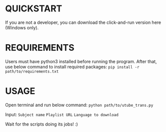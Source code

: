 # QUICKSTART
If you are not a developer, you can download the click-and-run version here (Windows only).

# REQUIREMENTS
Users must have python3 installed before running the program. After that, use below command to install required packages:
`pip install -r path/to/requirements.txt`

# USAGE
Open terminal and run below command:
`python path/to/utube_trans.py`

Input:
`Subject name`
`Playlist URL`
`Language to download`

Wait for the scripts doing its jobs! :)
